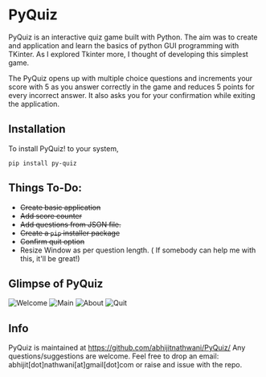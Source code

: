 # PyQuiz
PyQuiz is an interactive quiz game built with Python. The aim was to create and application and learn the basics of python GUI programming with TKinter. As I explored Tkinter more, I thought of developing this simplest game.

The PyQuiz opens up with multiple choice questions and increments your score with 5 as you answer correctly in the game and reduces 5 points for every incorrect answer. It also asks you for your confirmation while exiting the application.

## Installation

To install PyQuiz! to your system,

`pip install py-quiz`



## Things To-Do:
* ~~Create basic application~~
* ~~Add score counter~~
* ~~Add questions from JSON file.~~
* ~~Create a `pip` installer package~~
* ~~Confirm quit option~~
* Resize Window as per question length. ( If somebody can help me with this, it'll be great!)

## Glimpse of PyQuiz
![Welcome](https://user-images.githubusercontent.com/5513984/30362359-4807db3e-9879-11e7-9343-83af97459918.png)
![Main](https://user-images.githubusercontent.com/5513984/30362368-4cf98282-9879-11e7-86f9-d99b606ad373.png)
![About](https://user-images.githubusercontent.com/5513984/30362378-5109a104-9879-11e7-9549-a47f26a2772f.png)
![Quit](https://user-images.githubusercontent.com/5513984/30362383-54f0b104-9879-11e7-863e-c10e662e871f.png)

## Info

PyQuiz is maintained at https://github.com/abhijitnathwani/PyQuiz/
Any questions/suggestions are welcome. Feel free to drop an email: abhijit[dot]nathwani[at]gmail[dot]com or raise and issue with the repo.
